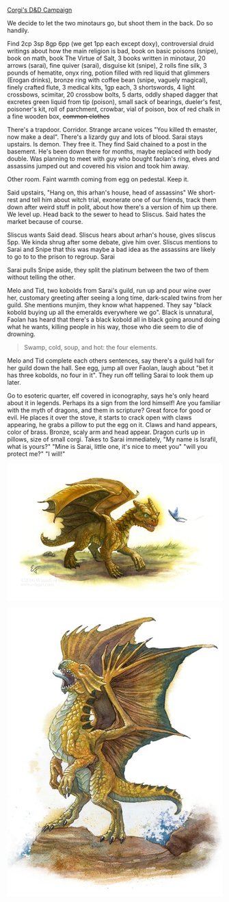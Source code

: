 ---
---

[Corgi's D&D Campaign](/games/corgi)

We decide to let the two minotaurs go, but shoot them in the back. Do so handily.

Find 2cp 3sp 8gp 6pp (we get 1pp each except doxy), controversial druid writings about how the main religion is bad, book on basic poisons (snipe), book on math, book The Virtue of Salt, 3 books written in minotaur, 20 arrows (sarai), fine quiver (sarai), disguise kit (snipe), 2 rolls fine silk, 3 pounds of hematite, onyx ring, potion filled with red liquid that glimmers (Erogan drinks), bronze ring with coffee bean (snipe, vaguely magical), finely crafted flute, 3 medical kits, 1gp each, 3 shortswords, 4 light crossbows, scimitar, 20 crossbow bolts, 5 darts, oddly shaped dagger that excretes green liquid from tip (poison), small sack of bearings, dueler's fest, poisoner's kit, roll of parchment, crowbar, vial of poison, box of red chalk in a fine wooden box, ~~common clothes~~

There's a trapdoor. Corridor. Strange arcane voices "You killed th emaster, now make a deal". There's a lizardy guy and lots of blood. Sarai stays upstairs. Is demon. They free it. They find Said chained to a post in the basement. He's been down there for months, maybe replaced with body double. Was planning to meet with guy who bought faolan's ring, elves and assassins jumped out and covered his vision and took him away.

Other room. Faint warmth coming from egg on pedestal. Keep it.

Said upstairs, "Hang on, this arhan's house, head of assassins" We short-rest and tell him about witch trial, exonerate one of our friends, track them down after weird stuff in polit, about how there's a version of him up there. We level up. Head back to the sewer to head to Sliscus. Said hates the market because of course.

Sliscus wants Said dead. Sliscus hears about arhan's house, gives sliscus 5pp. We kinda shrug after some debate, give him over. Sliscus mentions to Sarai and Snipe that this was maybe a bad idea as the assassins are likely to go to to the prison to regroup. Sarai 

Sarai pulls Snipe aside, they split the platinum between the two of them without telling the other.

Melo and Tid, two kobolds from Sarai's guild, run up and pour wine over her, customary greeting after seeing a long time, dark-scaled twins from her guild. She mentions munjim, they know what happened. They say "black kobold buying up all the emeralds everywhere we go". Black is unnatural, Faolan has heard that there's a black kobold all in black going around doing what he wants, killing people in his way, those who die seem to die of drowning.

> Swamp, cold, soup, and hot: the four elements.

Melo and Tid complete each others sentences, say there's a guild hall for her guild down the hall. See egg, jump all over Faolan, laugh about "bet it has three kobolds, no four in it". They run off telling Sarai to look them up later.

Go to esoteric quarter, elf covered in iconography, says he's only heard about it in legends. Perhaps its a sign from the lord himself! Are you familiar with the myth of dragons, and them in scripture? Great force for good or evil. He places it over the stove, it starts to crack open with claws appearing, he grabs a pillow to put the egg on it. Claws and hand appears, color of brass. Bronze, scaly arm and head appear. Dragon curls up in pillows, size of small corgi. Takes to Sarai immediately, "My name is Israfil, what is yours?" "Mine is Sarai, little one, it's nice to meet you" "will you protect me?" "I will!" 

![Israfel](/games/corgi/assets/israfel1.png)

![Israfel](/games/corgi/assets/israfel2.png)
